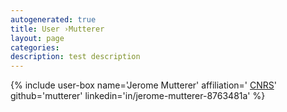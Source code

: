 ```yaml
---
autogenerated: true
title: User ›Mutterer
layout: page
categories: 
description: test description
---
```


{% include user-box name='Jerome Mutterer' affiliation=' [CNRS](http://www.cnrs.fr/index.php)' github='mutterer' linkedin='in/jerome-mutterer-8763481a' %}
